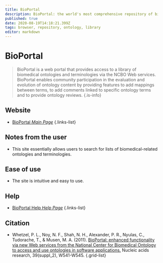 ```yaml
---
title: BioPortal
description: BioPortal: the world's most comprehensive repository of biomedical ontologies
published: true
date: 2020-08-19T14:18:21.399Z
tags: browser, repository, ontology, library
editor: markdown
---
```


# BioPortal

> BioPortal is a web portal that provides access to a library of biomedical ontologies and terminologies via the NCBO Web services. BioPortal enables community participation in the evaluation and evolution of ontology content by providing features to add mappings between terms, to add comments linked to specific ontology terms and to provide ontology reviews.
{.is-info}

 

## Website 

- [BioPortal *Main Page*](https://bioportal.bioontology.org/)
 {.links-list}


## Notes from the user

- This site essentially allows users to search for lists of biomedical-related ontologies and terminologies. 

## Ease of use

- The site is intuitive and easy to use. 

## Help

- [BioPortal Help *Help Page*](https://www.bioontology.org/wiki/BioPortal_Help)
 {.links-list}


## Citation 

- Whetzel, P. L., Noy, N. F., Shah, N. H., Alexander, P. R., Nyulas, C., Tudorache, T., & Musen, M. A. (2011). [BioPortal: enhanced functionality via new Web services from the National Center for Biomedical Ontology to access and use ontologies in software applications.](https://academic.oup.com/nar/article/39/suppl_2/W541/2507188) Nucleic acids research, 39(suppl_2), W541-W545.
{.grid-list}
